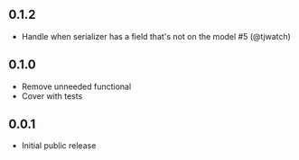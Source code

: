 ## 0.1.2
* Handle when serializer has a field that's not on the model #5 (@tjwatch)

## 0.1.0 
* Remove unneeded functional
* Cover with tests

## 0.0.1
* Initial public release
